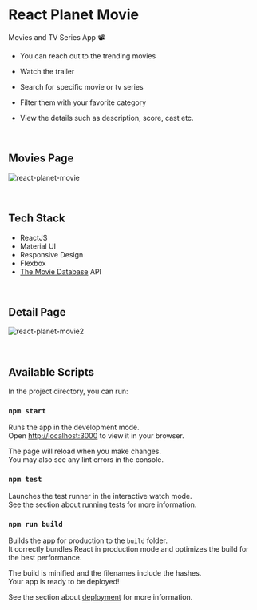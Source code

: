 # React Planet Movie

Movies and TV Series App 📽
- You can reach out to the trending movies
- Watch the trailer
- Search for specific movie or tv series
- Filter them with your favorite category
- View the details such as description, score, cast etc.
  
  <br>

## Movies Page

![react-planet-movie](https://user-images.githubusercontent.com/60944453/181920286-ae906c67-abac-4a06-a7ef-7af7debfe23b.jpg)

<br>

## Tech Stack
- ReactJS
- Material UI 
- Responsive Design
- Flexbox
- [The Movie Database](https://www.themoviedb.org/) API

<br>

## Detail Page

![react-planet-movie2](https://user-images.githubusercontent.com/60944453/181920490-d19de662-20ec-41a2-aba4-cd4d59c1e6d2.png)

<br>


## Available Scripts

In the project directory, you can run:

### `npm start`

Runs the app in the development mode.\
Open [http://localhost:3000](http://localhost:3000) to view it in your browser.

The page will reload when you make changes.\
You may also see any lint errors in the console.

### `npm test`

Launches the test runner in the interactive watch mode.\
See the section about [running tests](https://facebook.github.io/create-react-app/docs/running-tests) for more information.

### `npm run build`

Builds the app for production to the `build` folder.\
It correctly bundles React in production mode and optimizes the build for the best performance.

The build is minified and the filenames include the hashes.\
Your app is ready to be deployed!

See the section about [deployment](https://facebook.github.io/create-react-app/docs/deployment) for more information.